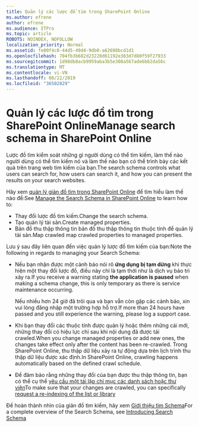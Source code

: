 ```yaml
---
title: Quản lý các lược đồ tìm trong SharePoint Online
ms.author: efrene
author: efrene
ms.audience: ITPro
ms.topic: article
ROBOTS: NOINDEX, NOFOLLOW
localization_priority: Normal
ms.assetid: fe00f4c0-44d5-49d4-9db0-a62698bcd1d1
ms.openlocfilehash: 704fb3b682d23220d61192e383d7d80f59f27933
ms.sourcegitcommit: 1d98db8acb9959aba3b5e308a567ade6b62da56c
ms.translationtype: MT
ms.contentlocale: vi-VN
ms.lasthandoff: 08/22/2019
ms.locfileid: "36502829"
---
```

# <a name="manage-search-schema-in-sharepoint-online"></a><span data-ttu-id="27ff1-102">Quản lý các lược đồ tìm trong SharePoint Online</span><span class="sxs-lookup"><span data-stu-id="27ff1-102">Manage search schema in SharePoint Online</span></span>

<span data-ttu-id="27ff1-103">Lược đồ tìm kiểm soát những gì người dùng có thể tìm kiếm, làm thế nào người dùng có thể tìm kiếm nó và làm thế nào bạn có thể trình bày các kết quả trên trang web tìm kiếm của bạn.</span><span class="sxs-lookup"><span data-stu-id="27ff1-103">The search schema controls what users can search for, how users can search it, and how you can present the results on your search websites.</span></span> 

<span data-ttu-id="27ff1-104">Hãy xem [quản lý giản đồ tìm trong SharePoint Online](https://docs.microsoft.com/sharepoint/manage-search-schema) để tìm hiểu làm thế nào để:</span><span class="sxs-lookup"><span data-stu-id="27ff1-104">See [Manage the Search Schema in SharePoint Online](https://docs.microsoft.com/sharepoint/manage-search-schema) to learn how to:</span></span> 
- <span data-ttu-id="27ff1-105">Thay đổi lược đồ tìm kiếm.</span><span class="sxs-lookup"><span data-stu-id="27ff1-105">Change the search schema.</span></span>
- <span data-ttu-id="27ff1-106">Tạo quản lý tài sản.</span><span class="sxs-lookup"><span data-stu-id="27ff1-106">Create managed properties.</span></span>
- <span data-ttu-id="27ff1-107">Bản đồ thu thập thông tin bản đồ thu thập thông tin thuộc tính để quản lý tài sản.</span><span class="sxs-lookup"><span data-stu-id="27ff1-107">Map crawled map crawled properties to managed properties.</span></span>

<span data-ttu-id="27ff1-108">Lưu ý sau đây liên quan đến việc quản lý lược đồ tìm kiếm của bạn:</span><span class="sxs-lookup"><span data-stu-id="27ff1-108">Note the following in regards to managing your Search Schema:</span></span>

- <span data-ttu-id="27ff1-109">Nếu bạn nhận được một cảnh báo nói rõ **ứng dụng bị tạm dừng** khi thực hiện một thay đổi lược đồ, điều này chỉ là tạm thời như là dịch vụ bảo trì xảy ra.</span><span class="sxs-lookup"><span data-stu-id="27ff1-109">If you receive a warning stating **the application is paused** when making a schema change, this is only temporary as there is service maintenance occurring.</span></span> 

    <span data-ttu-id="27ff1-110">Nếu nhiều hơn 24 giờ đã trôi qua và bạn vẫn còn gặp các cảnh báo, xin vui lòng đăng nhập một trường hợp hỗ trợ.</span><span class="sxs-lookup"><span data-stu-id="27ff1-110">If more than 24 hours have passed and you still experience the warning, please log a support case.</span></span>
- <span data-ttu-id="27ff1-111">Khi bạn thay đổi các thuộc tính được quản lý hoặc thêm những cái mới, những thay đổi có hiệu lực chỉ sau khi nội dung đã được tái crawled.</span><span class="sxs-lookup"><span data-stu-id="27ff1-111">When you change managed properties or add new ones, the changes take effect only after the content has been re-crawled.</span></span> <span data-ttu-id="27ff1-112">Trong SharePoint Online, thu thập dữ liệu xảy ra tự động dựa trên lịch trình thu thập dữ liệu được xác định.</span><span class="sxs-lookup"><span data-stu-id="27ff1-112">In SharePoint Online, crawling happens automatically based on the defined crawl schedule.</span></span>
- <span data-ttu-id="27ff1-113">Để đảm bảo rằng những thay đổi của bạn được thu thập thông tin, bạn có thể cụ thể [yêu cầu một tái lập chỉ mục các danh sách hoặc thư viện](https://docs.microsoft.com/sharepoint/manage-search-schema#request-re-indexing-of-a-document-library-or-list)</span><span class="sxs-lookup"><span data-stu-id="27ff1-113">To make sure that your changes are crawled, you can specifically [request a re-indexing of the list or library](https://docs.microsoft.com/sharepoint/manage-search-schema#request-re-indexing-of-a-document-library-or-list)</span></span> 

<span data-ttu-id="27ff1-114">Để hoàn thành nhìn của giản đồ tìm kiếm, hãy xem [Giới thiệu tìm Schema](https://blogs.technet.microsoft.com/tothesharepoint/2012/11/25/introducing-search-schema-for-sharepoint-2013/)</span><span class="sxs-lookup"><span data-stu-id="27ff1-114">For a complete overview of the Search Schema, see [Introducing Search Schema](https://blogs.technet.microsoft.com/tothesharepoint/2012/11/25/introducing-search-schema-for-sharepoint-2013/)</span></span> 



